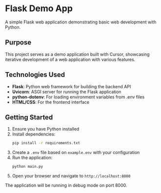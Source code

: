 # Flask Demo App

A simple Flask web application demonstrating basic web development with Python.

## Purpose

This project serves as a demo application built with Cursor, showcasing iterative development of a web application with various features.

## Technologies Used

-   **Flask**: Python web framework for building the backend API
-   **Uvicorn**: ASGI server for running the Flask application
-   **python-dotenv**: For loading environment variables from .env files
-   **HTML/CSS**: For the frontend interface

## Getting Started

1. Ensure you have Python installed
2. Install dependencies:
    ```bash
    pip install -r requirements.txt
    ```
3. Create a `.env` file based on `example.env` with your configuration
4. Run the application:
    ```bash
    python main.py
    ```
5. Open your browser and navigate to `http://localhost:8000`

The application will be running in debug mode on port 8000.

